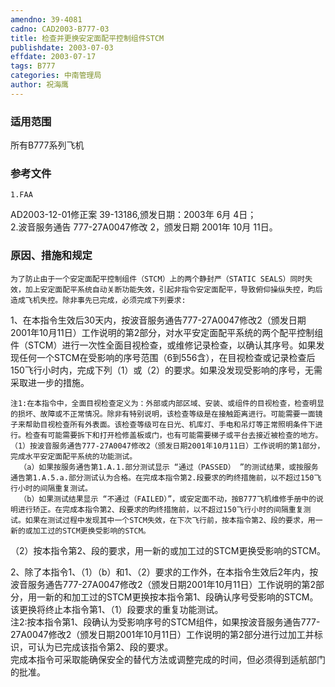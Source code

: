 ```yaml
---
amendno: 39-4081  
cadno: CAD2003-B777-03  
title: 检查并更换安定面配平控制组件STCM  
publishdate: 2003-07-03  
effdate: 2003-07-17  
tags: B777  
categories: 中南管理局  
author: 祝海鹰  
---
```

  
### 适用范围  
所有B777系列飞机  
  
<!--more-->  
### 参考文件  
    1.FAA  
AD2003-12-01修正案 39-13186,颁发日期：2003年 6月 4日；  
    2.波音服务通告 777-27A0047修改 2，颁发日期 2001年 10月 11日。  
  
### 原因、措施和规定  
    为了防止由于一个安定面配平控制组件（STCM）上的两个静封严（STATIC SEALS）同时失效，加上安定面配平系统自动关断功能失效，引起非指令安定面配平，导致俯仰操纵失控，昀后造成飞机失控。除非事先已完成，必须完成下列要求:  
1、在本指令生效后30天内，按波音服务通告777-27A0047修改2（颁发日期2001年10月11日）工作说明的第2部分，对水平安定面配平系统的两个配平控制组件（STCM）进行一次性全面目视检查，或维修记录检查，以确认其序号。如果发现任何一个STCM在受影响的序号范围（6到556含），在目视检查或记录检查后150飞行小时内，完成下列（1）或（2）的要求。如果没发现受影响的序号，无需采取进一步的措施。  
  
    注1:在本指令中，全面目视检查定义为：外部或内部区域、安装、或组件的目视检查，检查明显的损坏、故障或不正常情况。除非有特别说明，该检查等级是在接触距离进行。可能需要一面镜子来帮助目视检查所有外表面。该检查等级可在日光、机库灯、手电和吊灯等正常照明条件下进行。检查有可能需要拆下和打开检修盖板或门，也有可能需要梯子或平台去接近被检查的地方。  
    （1）按波音服务通告777-27A0047修改2（颁发日期2001年10月11日）工作说明的第1部分，完成水平安定面配平系统的功能测试。  
      （a）如果按服务通告第1.A.1.部分测试显示 “通过（PASSED） ”的测试结果，或按服务通告第1.A.5.a.部分测试认为合格。在完成本指令第2.段要求的昀终措施前，以不超过150飞行小时的间隔重复测试。  
      （b）如果测试结果显示 “不通过（FAILED）”，或安定面不动，按B777飞机维修手册中的说明进行矫正。在完成本指令第2、段要求的昀终措施前，以不超过150飞行小时的间隔重复测试。如果在测试过程中发现其中一个STCM失效，在下次飞行前，按本指令第2、段的要求，用一新的或加工过的STCM更换受影响的STCM。  
 （2）按本指令第2、段的要求，用一新的或加工过的STCM更换受影响的STCM。  
  
2、除了本指令1、（1）（b）和1、（2）要求的工作外，在本指令生效后2年内，按波音服务通告777-27A0047修改2（颁发日期2001年10月11日）工作说明的第2部分，用一新的和加工过的STCM更换按本指令第1、段确认序号受影响的STCM。该更换将终止本指令第1、（1）段要求的重复功能测试。  
    注2:按本指令第1、段确认为受影响序号的STCM组件，如果按波音服务通告777-27A0047修改2（颁发日期2001年10月11日）工作说明的第2部分进行过加工并标识，可认为已完成该指令第2、段的要求。  
    完成本指令可采取能确保安全的替代方法或调整完成的时间，但必须得到适航部门的批准。  
